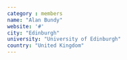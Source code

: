 ```yaml
---
category : members
name: "Alan Bundy" 
website: '#'
city: "Edinburgh"
university: "University of Edinburgh"
country: "United Kingdom"
---
```


